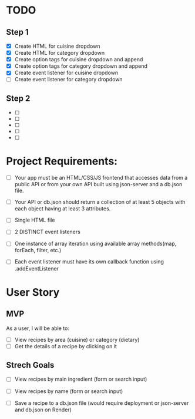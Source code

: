 # TODO
## Step 1
- [x]   Create HTML for cuisine dropdown
- [x]   Create HTML for category dropdown
- [x]   Create option tags for cuisine dropdown and append
- [x]   Create option tags for category dropdown and append
- [x]   Create event listener for cuisine dropdown
- [ ]   Create event listener for category dropdown
  
## Step 2
- [ ]     
- [ ]   
- [ ]   
- [ ]   
- [ ]   








# Project Requirements:

- [ ]   Your app must be an HTML/CSS/JS frontend that accesses data from a public API or from your own API built using json-server and a db.json file.
- [ ]   Your API or db.json should return a collection of at least 5 objects with each object having at least 3 attributes.
- [ ]   Single HTML file
- [ ]   2 DISTINCT event listeners
- [ ]   One instance of array iteration using available array methods(map, forEach, filter, etc.)
- [ ]   Each event listener must have its own callback function using .addEventListener



# User Story

## MVP
As a user, I will be able to:
- [ ]   View recipes by area (cuisine) or category (dietary)
- [ ]   Get the details of a recipe by clicking on it

## Strech Goals
- [ ]   View recipes by main ingredient (form or search input)
- [ ]   View recipes by name (form or search input)
- [ ]   Save a recipe to a db.json file (would require deployment or json-server and db.json on Render)  

